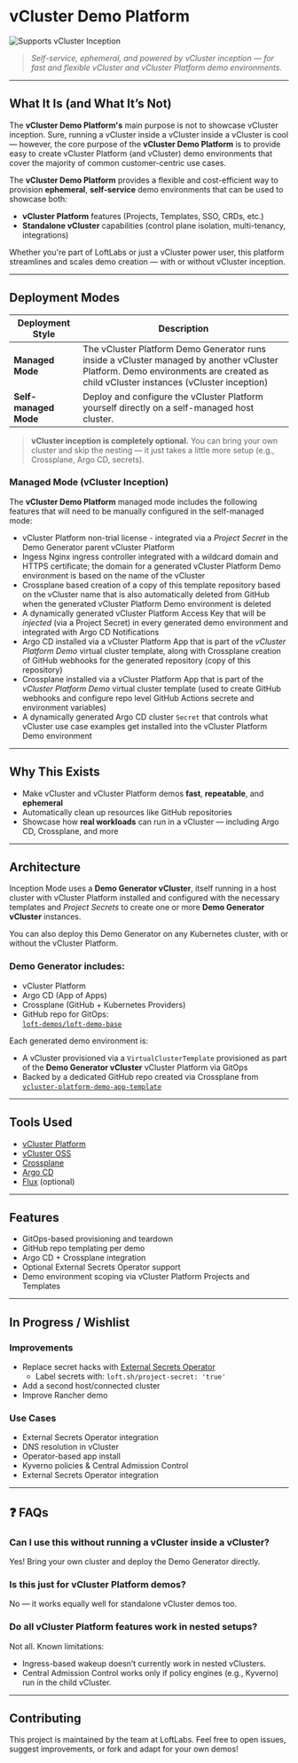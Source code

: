 # vCluster Demo Platform

![Supports vCluster Inception](https://img.shields.io/badge/vCluster-Inception%20Ready-blueviolet?style=flat-square&logo=kubernetes)

> _Self-service, ephemeral, and powered by vCluster inception — for fast and flexible vCluster and vCluster Platform demo environments._

---

## What It Is (and What It’s Not)

The **vCluster Demo Platform's** main purpose is not to showcase vCluster inception. Sure, running a vCluster inside a vCluster inside a vCluster is cool — however, the core purpose of the **vCluster Demo Platform** is to provide easy to create vCluster Platform (and vCluster) demo environments that cover the majority of common customer-centric use cases.

The **vCluster Demo Platform** provides a flexible and cost-efficient way to provision **ephemeral**, **self-service** demo environments that can be used to showcase both:

- **vCluster Platform** features (Projects, Templates, SSO, CRDs, etc.)
- **Standalone vCluster** capabilities (control plane isolation, multi-tenancy, integrations)

Whether you're part of LoftLabs or just a vCluster power user, this platform streamlines and scales demo creation — with or without vCluster inception.

---

## Deployment Modes

| Deployment Style    | Description                                                                 |
|---------------------|-----------------------------------------------------------------------------|
| **Managed Mode**      | The vCluster Platform Demo Generator runs inside a vCluster managed by another vCluster Platform.  Demo environments are created as child vCluster instances (vCluster inception) |
| **Self-managed Mode** | Deploy and configure the vCluster Platform yourself directly on a self-managed host cluster.  |

> **vCluster inception is completely optional.** You can bring your own cluster and skip the nesting — it just takes a little more setup (e.g., Crossplane, Argo CD, secrets).

### Managed Mode (vCluster Inception)

The **vCluster Demo Platform** managed mode includes the following features that will need to be manually configured in the self-managed mode:

- vCluster Platform non-trial license - integrated via a _Project Secret_ in the Demo Generator parent vCluster Platform
- Ingess Nginx ingress controller integrated with a wildcard domain and HTTPS certificate; the domain for a generated vCluster Platform Demo environment is based on the name of the vCluster
- Crossplane based creation of a copy of this template repository based on the vCluster name that is also automatically deleted from GitHub when the generated vCluster Platform Demo environment is deleted
- A dynamically generated vCluster Platform Access Key that will be _injected_ (via a Project Secret) in every generated demo environment and integrated with Argo CD Notifications
- Argo CD installed via a vCluster Platform App that is part of the _vCluster Platform Demo_ virtual cluster template, along with Crossplane creation of GitHub webhooks for the generated repository (copy of this repository)
- Crossplane installed via a vCluster Platform App that is part of the _vCluster Platform Demo_ virtual cluster template (used to create GitHub webhooks and configure repo level GitHub Actions secrete and environment variables)
- A dynamically generated Argo CD cluster `Secret` that controls what vCluster use case examples get installed into the vCluster Platform Demo environment

---

## Why This Exists

- Make vCluster and vCluster Platform demos **fast**, **repeatable**, and **ephemeral**
- Automatically clean up resources like GitHub repositories
- Showcase how **real workloads** can run in a vCluster — including Argo CD, Crossplane, and more

---

## Architecture

Inception Mode uses a **Demo Generator vCluster**, itself running in a host cluster with vCluster Platform installed and configured with the necessary templates and _Project Secrets_ to create one or more **Demo Generator vCluster** instances.

You can also deploy this Demo Generator on any Kubernetes cluster, with or without the vCluster Platform.

### Demo Generator includes:

- vCluster Platform
- Argo CD (App of Apps)
- Crossplane (GitHub + Kubernetes Providers)
- GitHub repo for GitOps:  
  [`loft-demos/loft-demo-base`](https://github.com/loft-demos/loft-demo-base/tree/main/vcluster-platform-demo-generator)

Each generated demo environment is:

- A vCluster provisioned via a `VirtualClusterTemplate` provisioned as part of the **Demo Generator vCluster** vCluster Platform via GitOps
- Backed by a dedicated GitHub repo created via Crossplane from  
  [`vcluster-platform-demo-app-template`](https://github.com/loft-demos/vcluster-platform-demo-app-template)

---

## Tools Used

- [vCluster Platform](https://www.vcluster.com/docs/platform/next/)
- [vCluster OSS](https://www.vcluster.com/)
- [Crossplane](https://crossplane.io/)
- [Argo CD](https://argo-cd.readthedocs.io/)
- [Flux](https://fluxcd.io/) (optional)

---

## Features

- GitOps-based provisioning and teardown
- GitHub repo templating per demo
- Argo CD + Crossplane integration
- Optional External Secrets Operator support
- Demo environment scoping via vCluster Platform Projects and Templates

---

## In Progress / Wishlist

### Improvements

- Replace secret hacks with [External Secrets Operator](https://external-secrets.io/)
  - Label secrets with: `loft.sh/project-secret: 'true'`
- Add a second host/connected cluster
- Improve Rancher demo

### Use Cases

- External Secrets Operator integration  
- DNS resolution in vCluster  
- Operator-based app install  
- Kyverno policies & Central Admission Control  
- External Secrets Operator integration

---

## ❓ FAQs

### Can I use this without running a vCluster inside a vCluster?

Yes! Bring your own cluster and deploy the Demo Generator directly.

### Is this just for vCluster Platform demos?

No — it works equally well for standalone vCluster demos too.

### Do all vCluster Platform features work in nested setups?

Not all. Known limitations:

- Ingress-based wakeup doesn’t currently work in nested vClusters.
- Central Admission Control works only if policy engines (e.g., Kyverno) run in the child vCluster.

---

## Contributing

This project is maintained by the team at LoftLabs. Feel free to open issues, suggest improvements, or fork and adapt for your own demos!
